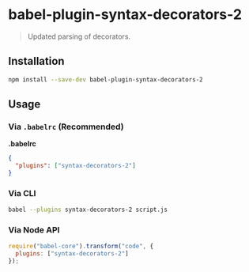 # babel-plugin-syntax-decorators-2

> Updated parsing of decorators.

## Installation

```sh
npm install --save-dev babel-plugin-syntax-decorators-2
```

## Usage

### Via `.babelrc` (Recommended)

**.babelrc**

```json
{
  "plugins": ["syntax-decorators-2"]
}
```

### Via CLI

```sh
babel --plugins syntax-decorators-2 script.js
```

### Via Node API

```javascript
require("babel-core").transform("code", {
  plugins: ["syntax-decorators-2"]
});
```

